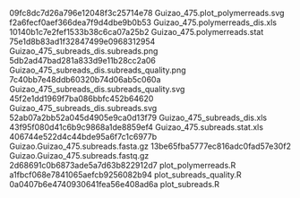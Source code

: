 09fc8dc7d26a796e12048f3c25714e78  Guizao_475.plot_polymerreads.svg
f2a6fecf0aef366dea7f9d4dbe9b0b53  Guizao_475.polymerreads_dis.xls
10140b1c7e2fef1533b38c6ca07a25b2  Guizao_475.polymerreads.stat
75e1d8b83ad1f32847499e0968312954  Guizao_475_subreads_dis.subreads.png
5db2ad47bad281a833d9e11b28cc2a06  Guizao_475_subreads_dis.subreads_quality.png
7c40bb7e48ddb60320b74d06ab5c060a  Guizao_475_subreads_dis.subreads_quality.svg
45f2e1dd1969f7ba086bbfc452b64620  Guizao_475_subreads_dis.subreads.svg
52ab07a2bb52a045d4905e9ca0d13f79  Guizao_475_subreads_dis.xls
43f95f080d41c6b9c9868a1de8859ef4  Guizao_475.subreads.stat.xls
406744e522d4c44bde95a6f7c1c6977b  Guizao.Guizao_475.subreads.fasta.gz
13be65fba5777ec816adc0fad57e30f2  Guizao.Guizao_475.subreads.fastq.gz
2d68691c0b6873ade5a7d63b822912d7  plot_polymerreads.R
a1fbcf068e7841065aefcb9256082b94  plot_subreads_quality.R
0a0407b6e4740930641fea56e408ad6a  plot_subreads.R
